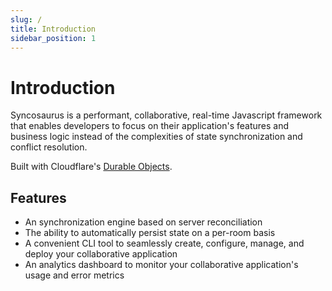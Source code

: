 ```yaml
---
slug: /
title: Introduction
sidebar_position: 1
---
```


# Introduction

Syncosaurus is a performant, collaborative, real-time Javascript framework that enables developers to focus on their application's features and business logic instead of the complexities of state synchronization and conflict resolution.

Built with Cloudflare's [Durable Objects](https://developers.cloudflare.com/durable-objects/).

## Features

- An synchronization engine based on server reconciliation
- The ability to automatically persist state on a per-room basis
- A convenient CLI tool to seamlessly create, configure, manage, and deploy your collaborative application
- An analytics dashboard to monitor your collaborative application's usage and error metrics